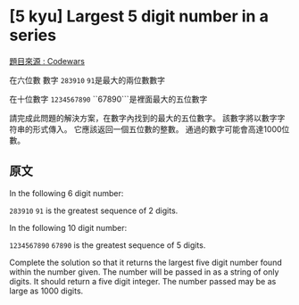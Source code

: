 ﻿# [5 kyu] Largest 5 digit number in a series
[題目來源 : Codewars](https://www.codewars.com/kata/51675d17e0c1bed195000001/train/csharp)

在六位數 數字
```283910```
``91``是最大的兩位數數字

在十位數字
```1234567890```
``67890```是裡面最大的五位數字

請完成此問題的解決方案，在數字內找到的最大的五位數字。 
該數字將以數字字符串的形式傳入。 
它應該返回一個五位數的整數。 
通過的數字可能會高達1000位數。

## 原文

In the following 6 digit number:

```283910```
``91`` is the greatest sequence of 2 digits.

In the following 10 digit number:

```1234567890```
``67890`` is the greatest sequence of 5 digits.

Complete the solution so that it returns the largest five digit number found within the number given. 
The number will be passed in as a string of only digits. It should return a five digit integer. 
The number passed may be as large as 1000 digits.